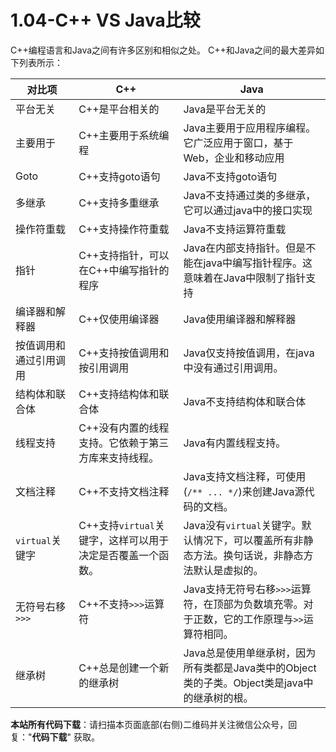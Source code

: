 # 1.04-C++ VS Java比较

C++编程语言和Java之间有许多区别和相似之处。 C++和Java之间的最大差异如下列表所示：

| 对比项          | C++                                 | Java                                     |
| ------------ | ----------------------------------- | ---------------------------------------- |
| 平台无关         | C++是平台相关的                           | Java是平台无关的                               |
| 主要用于         | C++主要用于系统编程                         | Java主要用于应用程序编程。它广泛应用于窗口，基于Web，企业和移动应用    |
| Goto         | C++支持goto语句                         | Java不支持goto语句                            |
| 多继承          | C++支持多重继承                           | Java不支持通过类的多继承，它可以通过java中的接口实现           |
| 操作符重载        | C++支持操作符重载                          | Java不支持运算符重载                             |
| 指针           | C++支持指针，可以在C++中编写指针的程序              | Java在内部支持指针。但是不能在java中编写指针程序。这意味着在Java中限制了指针支持 |
| 编译器和解释器      | C++仅使用编译器                           | Java使用编译器和解释器                            |
| 按值调用和通过引用调用  | C++支持按值调用和按引用调用                     | Java仅支持按值调用，在java中没有通过引用调用。              |
| 结构体和联合体      | C++支持结构体和联合体                        | Java不支持结构体和联合体                           |
| 线程支持         | C++没有内置的线程支持。它依赖于第三方库来支持线程。         | Java有内置线程支持。                             |
| 文档注释         | C++不支持文档注释                          | Java支持文档注释，可使用(`/** ... */`)来创建Java源代码的文档。 |
| `virtual`关键字 | C++支持`virtual`关键字，这样可以用于决定是否覆盖一个函数。 | Java没有`virtual`关键字。默认情况下，可以覆盖所有非静态方法。换句话说，非静态方法默认是虚拟的。 |
| 无符号右移`>>>`   | C++不支持`>>>`运算符                      | Java支持无符号右移`>>>`运算符，在顶部为负数填充零。对于正数，它的工作原理与`>>`运算符相同。 |
| 继承树          | C++总是创建一个新的继承树                      | Java总是使用单继承树，因为所有类都是Java类中的Object类的子类。Object类是java中的继承树的根。 |

**本站所有代码下载**：请扫描本页面底部(右侧)二维码并关注微信公众号，回复："**代码下载**" 获取。